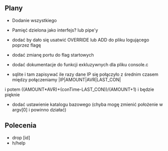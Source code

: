 ## Plany
- Dodanie wszystkiego
- Pamięć dzielona jako interfejs? lub pipe'y

- dodać by dało się usatwić OVERRIDE lub ADD do pliku logującego poprzez flagę 
- dodać zmianę portu do flag startowych

- dodać dokumentacje do funkcji exkluzywnych dla pliku console.c

- sqlite i tam zapisywać ile razy dane IP się połączyło z średnim czasem między połączeniamy
|IP|AMOUNT|AVR|LAST_CON|

i potem ((AMOUNT*AVR)+(conTime-LAST_CON))/(AMOUNT+1)
i będzie pięknie

- dodać ustawienie katalogu bazowego (chyba mogę zmienić położenie w argv\[0\] i powinno działać)

## Polecenia
- drop \[id\]
- h/help
